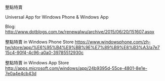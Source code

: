 整點特賣

Universal App for Windows Phone & Windows App

Blog:
http://www.dotblogs.com.tw/renewalwu/archive/2015/06/20/151607.aspx

整點特賣 in Windows Phone Store
https://www.windowsphone.com/zh-tw/store/app/%E6%95%B4%E9%BB%9E%E7%89%B9%E8%B3%A3/a7e715c4-90f4-4c96-a0a0-39785512930c

整點特賣 in Windows App Store
http://apps.microsoft.com/windows/app/24b9395d-55ce-4801-8e1e-7e0a4e4cb43d
